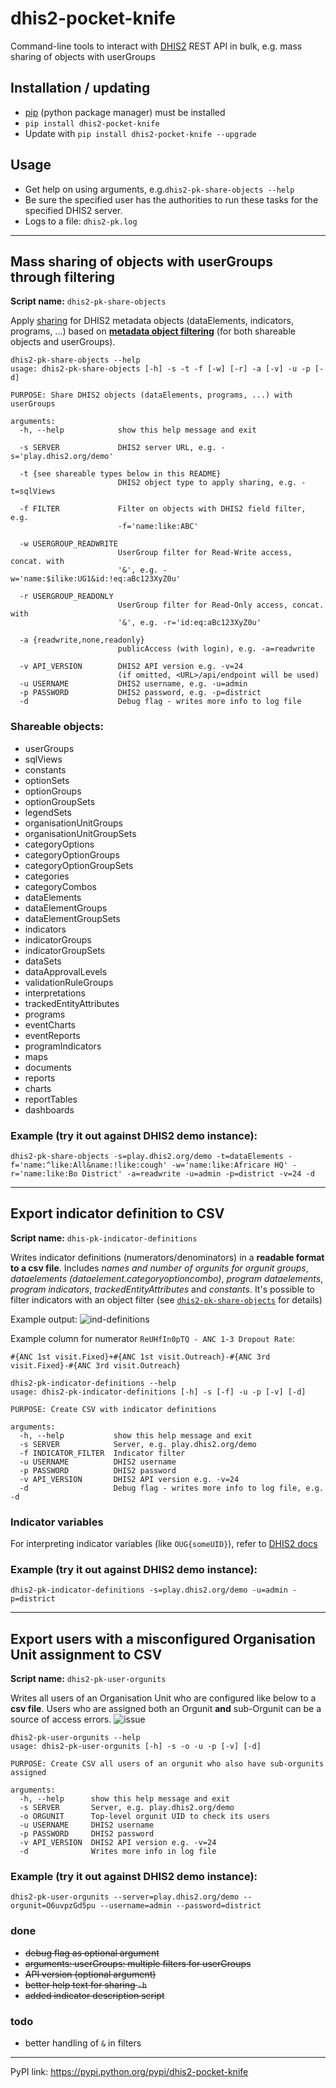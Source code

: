 # dhis2-pocket-knife

Command-line tools to interact with [DHIS2](https://dhis2.org) REST API in bulk, e.g. mass sharing of objects with userGroups

## Installation / updating

* [pip](https://pip.pypa.io/en/stable/installing) (python package manager) must be installed
* `pip install dhis2-pocket-knife`
* Update with `pip install dhis2-pocket-knife --upgrade`

## Usage
* Get help on using arguments, e.g.`dhis2-pk-share-objects --help`
* Be sure the specified user has the authorities to run these tasks for the specified DHIS2 server.
* Logs to a file: `dhis2-pk.log`


---

## Mass sharing of objects with userGroups through filtering

**Script name:** `dhis2-pk-share-objects`

Apply [sharing](https://docs.dhis2.org/master/en/user/html/dhis2_user_manual_en_full.html#sharing) for DHIS2 metadata objects (dataElements, indicators, programs, ...) based on **[metadata object filtering](https://dhis2.github.io/dhis2-docs/master/en/developer/html/dhis2_developer_manual_full.html#webapi_metadata_object_filter)** (for both shareable objects and userGroups).

```
dhis2-pk-share-objects --help
usage: dhis2-pk-share-objects [-h] -s -t -f [-w] [-r] -a [-v] -u -p [-d]

PURPOSE: Share DHIS2 objects (dataElements, programs, ...) with userGroups

arguments:
  -h, --help            show this help message and exit
  
  -s SERVER             DHIS2 server URL, e.g. -s='play.dhis2.org/demo'
  
  -t {see shareable types below in this README}
                        DHIS2 object type to apply sharing, e.g. -t=sqlViews
                        
  -f FILTER             Filter on objects with DHIS2 field filter, e.g.
                        -f='name:like:ABC'
                        
  -w USERGROUP_READWRITE
                        UserGroup filter for Read-Write access, concat. with
                        '&', e.g. -w='name:$ilike:UG1&id:!eq:aBc123XyZ0u'
                        
  -r USERGROUP_READONLY
                        UserGroup filter for Read-Only access, concat. with
                        '&', e.g. -r='id:eq:aBc123XyZ0u'
                        
  -a {readwrite,none,readonly}
                        publicAccess (with login), e.g. -a=readwrite
                        
  -v API_VERSION        DHIS2 API version e.g. -v=24
                        (if omitted, <URL>/api/endpoint will be used)
  -u USERNAME           DHIS2 username, e.g. -u=admin
  -p PASSWORD           DHIS2 password, e.g. -p=district
  -d                    Debug flag - writes more info to log file

```

### Shareable objects:
- userGroups
- sqlViews
- constants
- optionSets
- optionGroups
- optionGroupSets
- legendSets
- organisationUnitGroups
- organisationUnitGroupSets
- categoryOptions
- categoryOptionGroups
- categoryOptionGroupSets
- categories
- categoryCombos
- dataElements
- dataElementGroups
- dataElementGroupSets
- indicators
- indicatorGroups
- indicatorGroupSets
- dataSets
- dataApprovalLevels
- validationRuleGroups
- interpretations
- trackedEntityAttributes
- programs
- eventCharts
- eventReports
- programIndicators
- maps
- documents
- reports
- charts
- reportTables
- dashboards

### Example (try it out against DHIS2 demo instance):

```
dhis2-pk-share-objects -s=play.dhis2.org/demo -t=dataElements -f='name:^like:All&name:!like:cough' -w='name:like:Africare HQ' -r='name:like:Bo District' -a=readwrite -u=admin -p=district -v=24 -d
```
---
## Export indicator definition to CSV

**Script name:** `dhis-pk-indicator-definitions`

Writes indicator definitions (numerators/denominators) in a **readable format to a csv file**. Includes _names and number of orgunits for orgunit groups_, _dataelements (dataelement.categoryoptioncombo)_, _program dataelements_, _program indicators_, _trackedEntityAttributes_ and _constants_. It's possible to filter indicators with an object filter (see [`dhis2-pk-share-objects`](https://github.com/davidhuser/dhis2-pocket-knife#mass-sharing-of-objects-with-usergroups-through-filtering) for details)

Example output:
![ind-definitions](https://i.imgur.com/LFAlFpY.png)

Example column for numerator `ReUHfIn0pTQ - ANC 1-3 Dropout Rate`:
```
#{ANC 1st visit.Fixed}+#{ANC 1st visit.Outreach}-#{ANC 3rd visit.Fixed}-#{ANC 3rd visit.Outreach}
```

```
dhis2-pk-indicator-definitions --help
usage: dhis2-pk-indicator-definitions [-h] -s [-f] -u -p [-v] [-d]

PURPOSE: Create CSV with indicator definitions

arguments:
  -h, --help           show this help message and exit
  -s SERVER            Server, e.g. play.dhis2.org/demo
  -f INDICATOR_FILTER  Indicator filter
  -u USERNAME          DHIS2 username
  -p PASSWORD          DHIS2 password
  -v API_VERSION       DHIS2 API version e.g. -v=24
  -d                   Debug flag - writes more info to log file, e.g. -d
```
### Indicator variables
For interpreting indicator variables (like `OUG{someUID}`), refer to [DHIS2 docs](https://docs.dhis2.org/master/en/developer/html/dhis2_developer_manual_full.html#d9584e5669)

### Example (try it out against DHIS2 demo instance):
```
dhis2-pk-indicator-definitions -s=play.dhis2.org/demo -u=admin -p=district
```
---
## Export users with a misconfigured Organisation Unit assignment to CSV

**Script name:** `dhis2-pk-user-orgunits`

Writes all users of an Organisation Unit who are configured like below to a **csv file**. Users who are assigned both an Orgunit **and** sub-Orgunit can be a source of access errors.
![issue](https://i.imgur.com/MXiALrL.png)

```
dhis2-pk-user-orgunits --help
usage: dhis2-pk-user-orgunits [-h] -s -o -u -p [-v] [-d]

PURPOSE: Create CSV all users of an orgunit who also have sub-orgunits assigned

arguments:
  -h, --help      show this help message and exit
  -s SERVER       Server, e.g. play.dhis2.org/demo
  -o ORGUNIT      Top-level orgunit UID to check its users
  -u USERNAME     DHIS2 username
  -p PASSWORD     DHIS2 password
  -v API_VERSION  DHIS2 API version e.g. -v=24
  -d              Writes more info in log file
```

### Example (try it out against DHIS2 demo instance):
```
dhis2-pk-user-orgunits --server=play.dhis2.org/demo --orgunit=O6uvpzGd5pu --username=admin --password=district
```



### done

- ~~debug flag as optional argument~~
- ~~arguments: userGroups: multiple filters for userGroups~~
- ~~API version (optional argument)~~
- ~~better help text for sharing `-h`~~
- ~~added indicator description script~~

### todo
- better handling of `&` in filters

---
PyPI link: https://pypi.python.org/pypi/dhis2-pocket-knife
